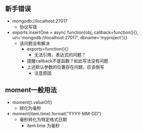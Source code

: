 ## 新手错误 ##
+ mongodb://localhost:27017
  + 协议写错
+ exports.insertOne = async function(obj, callback=function(){}, url='mongodb://localhost:27017', dbname='myproject'){}
  + 该问题没有解决
    + exports=function(){}
      + 无法引用，表达式的问题？
    + 提醒callback不是函数？如此写法没有问题
    + 上述默认参数的位置存在问题，应该倒写
      + 注意原因

## moment一般用法 ##
+ moment().valueOf()
  + 转化为毫秒
+ moment(item.time).format("YYYY-MM-DD")
  + 毫秒转化为特定格式日期
    + item.time 为毫秒